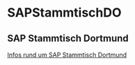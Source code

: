 # SAPStammtischDO

## SAP Stammtisch Dortmund

[Infos rund um SAP Stammtisch Dortmund](https://sbasischeck.github.io/SAPStammtischDO/)